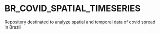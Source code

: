 # BR_COVID_SPATIAL_TIMESERIES
Repository destinated to analyze spatial and temporal data of covid spread in Brazil
